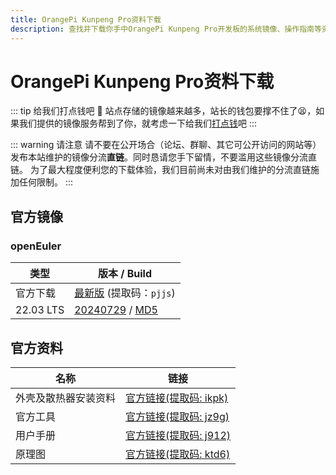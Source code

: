 ```yaml
---
title: OrangePi Kunpeng Pro资料下载
description: 查找并下载你手中OrangePi Kunpeng Pro开发板的系统镜像、操作指南等资料。
---
```


# OrangePi Kunpeng Pro资料下载

::: tip 给我们打点钱吧 🥺
站点存储的镜像越来越多，站长的钱包要撑不住了😫，如果我们提供的镜像服务帮到了你，就考虑一下给我们[打点钱](/donate)吧
:::

::: warning 请注意
请不要在公开场合（论坛、群聊、其它可公开访问的网站等）发布本站维护的镜像分流**直链**。同时恳请您手下留情，不要滥用这些镜像分流直链。
为了最大程度便利您的下载体验，我们目前尚未对由我们维护的分流直链施加任何限制。
:::

## 官方镜像

### openEuler

| 类型            | 版本 / Build                                                 |
| --------------- | ------------------------------------------------------------ |
| 官方下载        | [最新版](https://pan.baidu.com/share/init?surl=qllhUJ85WZqQV5CkgyxmGg&pwd=pjjs) (提取码：`pjjs`) |
| 22.03 LTS | [20240729](https://dl.openboard.dev/img/orangepi/opikunpengpro/openeuler/Kunpeng-Develop-openEuler-22.03-LTS-SP4-20240729-0939.img.xz) / [MD5](https://dl.openboard.dev/img/orangepi/opikunpengpro/openeuler/Kunpeng-Develop-openEuler-22.03-LTS-SP4-20240729-0939.img.xz.md5sum) |



## 官方资料

| 名称                 | 链接                                                         |
| -------------------- | ------------------------------------------------------------ |
| 外壳及散热器安装资料 | [官方链接(提取码: ikpk)](https://pan.baidu.com/share/init?surl=c45ShxZzXXN3YRygY7dO8g&pwd=ikpk) |
| 官方工具             | [官方链接(提取码: jz9g)](https://pan.baidu.com/share/init?surl=otGCgVWqU6f3G1fSuvuObg&pwd=jz9g) |
| 用户手册             | [官方链接(提取码: j912)](https://pan.baidu.com/share/init?surl=nM1ZHJtBYSI_47MAVJ29Lg&pwd=j912) |
| 原理图               | [官方链接(提取码: ktd6)](https://pan.baidu.com/share/init?surl=zAFBQVU4Ku7hFUJyLDI-Vg&pwd=ktd6) |

